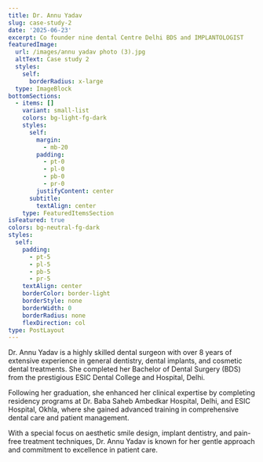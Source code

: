 ```yaml
---
title: Dr. Annu Yadav
slug: case-study-2
date: '2025-06-23'
excerpt: Co founder nine dental Centre Delhi BDS and IMPLANTOLOGIST
featuredImage:
  url: /images/annu yadav photo (3).jpg
  altText: Case study 2
  styles:
    self:
      borderRadius: x-large
  type: ImageBlock
bottomSections:
  - items: []
    variant: small-list
    colors: bg-light-fg-dark
    styles:
      self:
        margin:
          - mb-20
        padding:
          - pt-0
          - pl-0
          - pb-0
          - pr-0
        justifyContent: center
      subtitle:
        textAlign: center
    type: FeaturedItemsSection
isFeatured: true
colors: bg-neutral-fg-dark
styles:
  self:
    padding:
      - pt-5
      - pl-5
      - pb-5
      - pr-5
    textAlign: center
    borderColor: border-light
    borderStyle: none
    borderWidth: 0
    borderRadius: none
    flexDirection: col
type: PostLayout
---
```

Dr. Annu Yadav is a highly skilled dental surgeon with over 8 years of extensive experience in general dentistry, dental implants, and cosmetic dental treatments. She completed her Bachelor of Dental Surgery (BDS) from the prestigious ESIC Dental College and Hospital, Delhi.

Following her graduation, she enhanced her clinical expertise by completing residency programs at Dr. Baba Saheb Ambedkar Hospital, Delhi, and ESIC Hospital, Okhla, where she gained advanced training in comprehensive dental care and patient management.

With a special focus on aesthetic smile design, implant dentistry, and pain-free treatment techniques, Dr. Annu Yadav is known for her gentle approach and commitment to excellence in patient care.

